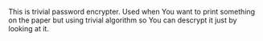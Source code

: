 This is trivial password encrypter. Used when You want to print something on the paper but using trivial algorithm so You can descrypt it just by looking at it.